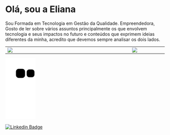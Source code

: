 <h1>Olá, sou a Eliana</h1>
<p>Sou Formada em Tecnologia em Gestão da Qualidade. Empreendedora, Gosto de ler sobre vários assuntos principalmente os que envolvem tecnologia e seus impactos no futuro e conteúdos que exprimem ideias diferentes da minha, acredito que devemos sempre analisar os dois lados. </p>


<center>
<table>
    <tr>
        <td><img width="380px" align="left" src="https://github-readme-stats.vercel.app/api/top-langs/?username=Elianars&hide=html&layout=compact&theme=omni" /></td>
        <td><img width="475px" align="left" src="https://github-readme-stats.vercel.app/api?username=Elianars&theme=omni"/></td>
    </tr>   
</table>
</center>  

  ![Snake animation](https://github.com/rafaballerini/rafaballerini/blob/output/github-contribution-grid-snake.svg)







[![Linkedin Badge](https://img.shields.io/badge/-Eliana-blue?style=flat-square&logo=Linkedin&logoColor=white&link=https://www.linkedin.com/in/eliana-souzarr/)](https://www.linkedin.com/in/eliana-souzarr/)
